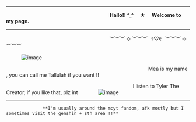 ***


                             **Hallo!! ^_^  ★  Welcome to my page.**

***

                     ︶︶︶ ⊹ ︶︶︶⠀୨♡୧⠀︶︶︶ ⊹ ︶︶︶



   ![image](https://github.com/user-attachments/assets/42a4f73d-04d7-46d3-970c-e949a7f763f0)


       
                                Mea is my name , you can call me Tallulah if you want !!

                                    I listen to Tyler The Creator, if you like that, plz int    ![image](https://github.com/user-attachments/assets/938484b0-99ab-45c6-b05a-776bcf550fcb)

***

                  **I'm usually around the mcyt fandom, afk mostly but I sometimes visit the genshin + sth area !!**
